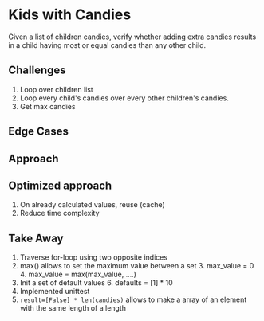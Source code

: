 # Kids with Candies

Given a list of children candies, verify whether adding
extra candies results in a child having most or equal candies
than any other child.

## Challenges

1. Loop over children list
2. Loop every child's candies over every other children's candies.
3. Get max candies

## Edge Cases


## Approach


## Optimized approach

1. On already calculated values, reuse (cache)
2. Reduce time complexity

## Take Away

1. Traverse for-loop using two opposite indices
2. max() allows to set the maximum value between a set
   3. max_value = 0
   4. max_value = max(max_value, ....)
5. Init a set of default values
   6. defaults = [1] * 10 
7. Implemented unittest 
8. `result=[False] * len(candies)` allows to make a array of an element with the same length of a length
